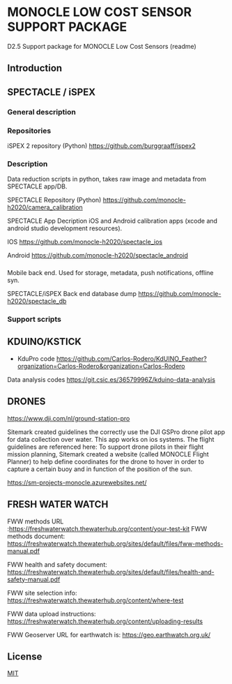 # MONOCLE LOW COST SENSOR SUPPORT PACKAGE
D2.5 Support package for MONOCLE Low Cost Sensors (readme)

## Introduction



## SPECTACLE / iSPEX

### General description

### Repositories
iSPEX 2 repository (Python)
https://github.com/burggraaff/ispex2

### Description 
Data reduction scripts in python, takes raw image and metadata from SPECTACLE app/DB.


SPECTACLE Repository (Python)
https://github.com/monocle-h2020/camera_calibration

SPECTACLE App
Decription
iOS and Android calibration apps (xcode and android studio development resources). 



IOS
https://github.com/monocle-h2020/spectacle_ios

Android
https://github.com/monocle-h2020/spectacle_android


###
Mobile back end. Used for storage, metadata, push notifications, offline syn.

SPECTACLE/iSPEX Back end database dump
https://github.com/monocle-h2020/spectacle_db


### Support scripts 


## KDUINO/KSTICK





- KduPro code
https://github.com/Carlos-Rodero/KdUINO_Feather?organization=Carlos-Rodero&organization=Carlos-Rodero

 Data analysis codes 
https://git.csic.es/36579996Z/kduino-data-analysis 


## DRONES

https://www.dji.com/nl/ground-station-pro

Sitemark created guidelines the correctly use the DJI GSPro drone pilot app for data collection over water. This app works on ios systems. The flight guidelines are referenced here: 
To support drone pilots in their flight mission planning, Sitemark  created a website (called MONOCLE Flight Planner) to help define coordinates for the drone to hover in order to capture a certain buoy and in function of the position of the sun.

https://sm-projects-monocle.azurewebsites.net/



## FRESH WATER WATCH




FWW methods URL :https://freshwaterwatch.thewaterhub.org/content/your-test-kit
FWW methods document: https://freshwaterwatch.thewaterhub.org/sites/default/files/fww-methods-manual.pdf
 
FWW health and safety document: https://freshwaterwatch.thewaterhub.org/sites/default/files/health-and-safety-manual.pdf
 
FWW site selection info: https://freshwaterwatch.thewaterhub.org/content/where-test
 
FWW data upload instructions: https://freshwaterwatch.thewaterhub.org/content/uploading-results
 
FWW Geoserver URL for earthwatch is: https://geo.earthwatch.org.uk/



## License
[MIT](https://choosealicense.com/licenses/mit/)
